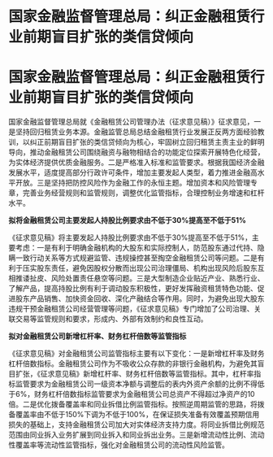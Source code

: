 # 国家金融监督管理总局：纠正金融租赁行业前期盲目扩张的类信贷倾向

# 国家金融监督管理总局：纠正金融租赁行业前期盲目扩张的类信贷倾向

国家金融监督管理总局就《金融租赁公司管理办法（征求意见稿）》征求意见，一是坚持回归租赁业务本源。金融监管总局总结金融租赁行业发展正反两方面经验教训，以纠正前期盲目扩张的类信贷倾向为核心，牢固树立回归租赁主责主业的鲜明导向，推动金融租赁公司围绕融资与融物相结合的功能定位探索开展特色化经营，为实体经济提供优质金融服务。二是严格准入标准和监管要求。根据我国经济金融发展水平，适度提高部分行政许可条件，增加主要发起人类型，着力推进金融高水平开放。三是坚持把防控风险作为金融工作的永恒主题。增加资本和风险管理专章，完善业务经营规则和监管规则，调整优化监管指标，合理控制业务增速和杠杆水平。

**拟将金融租赁公司主要发起人持股比例要求由不低于30%提高至不低于51%**

《征求意见稿》将主要发起人持股比例要求由不低于30%提高至不低于51%，主要考虑：一是有利于明确金融机构的大股东和实际控制人，防范股东通过代持、隐瞒一致行动关系等方式规避监管、违规操控甚至掏空金融租赁公司等问题。二是有利于压实股东责任，避免因股权分散而出现公司治理僵局、机构出现风险后股东互相推诿扯皮、风险处置责任悬空等问题。三是大型制造企业贴近产业、熟悉行业、了解产品，提高持股比例有利于调动股东积极性，更好发挥融资租赁特色功能、促进股东产品销售、加快资金回收、深化产融结合等作用。同时，为避免出现大股东违规干预金融租赁公司经营管理等问题，《征求意见稿》专门增加了公司治理、关联交易等监管规则和要求，形成内、外部有效制约和良性互动。

**拟对金融租赁公司新增杠杆率、财务杠杆倍数等监管指标**

《征求意见稿》对金融租赁公司监管指标主要有以下变化：一是新增杠杆率及财务杠杆倍数指标。金融租赁公司作为不吸收公众存款的非银行金融机构，为避免其盲目扩张，《征求意见稿》新增杠杆率、财务杠杆倍数等监管指标。其中，杠杆率指标监管要求为金融租赁公司一级资本净额与调整后的表内外资产余额的比例不得低于6%，财务杠杆倍数指标监管要求为金融租赁公司总资产不得超过净资产的10倍。二是优化拨备覆盖率和同业拆借比例监管指标。按照逆周期监管的思路，将拨备覆盖率由不低于150%下调为不低于100%，在保证损失准备有效覆盖预期信用损失的基础上，支持金融租赁公司加大对实体经济支持力度。将同业拆借比例规范范围由同业拆入业务扩展到同业拆入和同业拆出业务。三是新增流动性比例、流动性覆盖率等流动性监管指标，强化对金融租赁公司的流动性风险监管。

